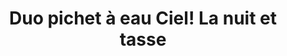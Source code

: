 ---
menuposition: catalogue
image: /img/products/produit23.jpg
images:
  - url: /img/products/produit23.jpg
id: 23-duo-pichet
title: "Duo pichet à eau Ciel! La nuit et tasse"
type: produits
i18nlanguage: fr
---